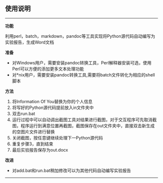## 使用说明

---

**功能**

利用perl，batch，markdown，pandoc等工具实现将Python源代码自动编写为实验报告，生成Word文档

**准备**

* 对Windows用户，需要安装pandoc转换工具，Perl解释器安装可选，使用Perl可以方便的添加更多文本处理功能
* 对\*nix用户，需要安装pandoc转换工具,需要将batch文件转化为相应的shell脚本


**方法**

1. 将Information Of You替换为你的个人信息
2. 将写好的Python源代码提前放入in文件夹中
3. 双击run.bat
4. 运行过程中可以自动调出截图工具对结果进行截图，对于交互程序可先取消截图，程序运行到满意位置再截图，截图保存在out文件夹中，直接双击新生成的空图片文件进行替换
5. 关闭截图，按任意键继续处理下一Python源代码
6. 重复步骤3，直到结束
7. 最后实验报告保存为out.docx

**改进**

* 对add.bat和run.bat稍加修改可以为其他代码自动编写实验报告

---
